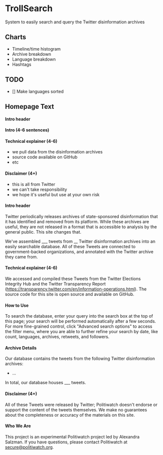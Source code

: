 # TrollSearch
System to easily search and query the Twitter disinformation archives

## Charts
* Timeline/time histogram
* Archive breakdown
* Language breakdown
* Hashtags

## TODO
- [] Make languages sorted

## Homepage Text

#### Intro header

#### Intro (4-6 sentences)

#### Technical explainer (4-6)

* we pull data from the disinformation archives
* source code available on GitHub
* etc

#### Disclaimer (4+)

* this is all from Twitter
* we can't take responsibility
* we hope it's useful but use at your own risk

#### Intro header

Twitter periodically releases archives of state-sponsored disinformation that it has identified and removed from its platform. While these archives are useful, they are not released in a format that is accessible to analysis by the general public. This site changes that.

We've assembled ___ tweets from __ Twitter disinformation archives into an easily searchable database. All of these Tweets are connected to government-backed organizations, and annotated with the Twitter archive they came from.

#### Technical explainer (4-6)

We accessed and compiled these Tweets from the Twitter Elections Integrity Hub and the Twitter Transparency Report (https://transparency.twitter.com/en/information-operations.html). The source code for this site is open source and available on GitHub.

#### How to Use

To search the database, enter your query into the search box at the top of this page; your search will be performed automatically after a few seconds. For more fine-grained control, click "Advanced search options" to access the filter menu, where you are able to further refine your search by date, like count, languages, archives, retweets, and followers.

#### Archive Details

Our database contains the tweets from the following Twitter disinformation archives:

* ...

In total, our database houses ___ tweets.

#### Disclaimer (4+)

All of these Tweets were released by Twitter; Politiwatch doesn't endorse or support the content of the tweets themselves.  We make no guarantees about the completeness or accuracy of the materials on this site.

#### Who We Are

This project is an experimental Politiwatch project led by Alexandra Salzman. If you have questions, please contact Politiwatch at secure@politiwatch.org.
